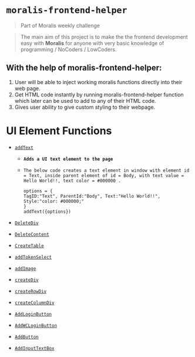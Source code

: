 # `moralis-frontend-helper`
> Part of Moralis weekly challenge 

> The main aim of this project is to make the the frontend development easy with **Moralis** for anyone with very basic knowledge of programming / NoCoders / LowCoders.

## With the help of moralis-frontend-helper:
1. User will be able to inject working moralis functions directly into their web page.  
2. Get HTML code instantly by running moralis-frontend-helper function which later can be used to add to any of their HTML code. 
3. Gives user ability to give custom styling to their webpage.  

# UI Element Functions

- [`addText`](#addText)
  - **`Adds a UI text element to the page`**
  - `The below code creates a text element in window with element id = Text, inside parent element of id = Body, with text value = Hello World!!, text color = #000000 .`
 
    ```
    options = {
    TagID:"Text", ParentId:"Body", Text:"Hello World!!", Style:"color: #000000;"
    }
    addText({options})
    ```

- [`DeleteDiv`](#DeleteDiv)
- [`DeleteContent`](#DeleteContent)
- [`CreateTable`](#CreateTable)
- [`addTokenSelect`](#addTokenSelect)
- [`addImage`](#addImage)
- [`createDiv`](#createDiv)
- [`createRowDiv`](#createRowDiv)
- [`createColumnDiv`](#createColumnDiv)
- [`AddLoginButton`](#AddLoginButton)
- [`AddWCLoginButton`](#AddWCLoginButton)
- [`AddButton`](#AddButton)
- [`AddInputTextBox`](#AddInputTextBox)



